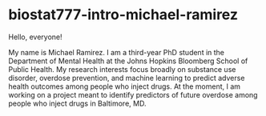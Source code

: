 # biostat777-intro-michael-ramirez


Hello, everyone! 

My name is Michael Ramirez. I am a third-year PhD student in the Department of Mental Health at the Johns Hopkins Bloomberg School of Public Health. My research interests focus broadly on substance use disorder, overdose prevention, and machine learning to predict adverse health outcomes among people who inject drugs. At the moment, I am working on a project meant to identify predictors of future overdose among people who inject drugs in Baltimore, MD. 
